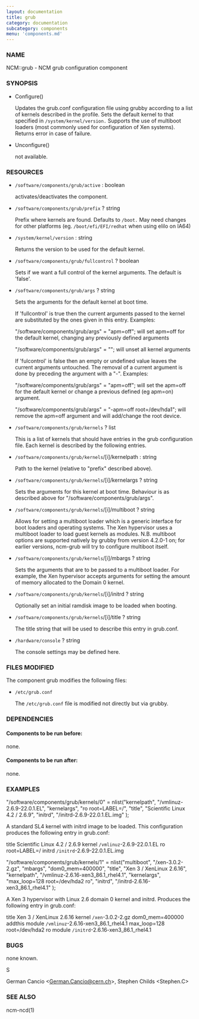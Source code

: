 ```yaml
---
layout: documentation
title: grub
category: documentation
subcategory: components
menu: 'components.md'
---
```

### NAME

NCM::grub - NCM grub configuration component

### SYNOPSIS

- Configure()

    Updates the grub.conf configuration file using grubby according to a
    list of kernels described in the profile. Sets the default kernel to
    that specified in `/system/kernel/version.` Supports the use of multiboot
    loaders (most commonly used for configuration of Xen systems). Returns
    error in case of failure.

- Unconfigure()

    not available.

### RESOURCES

- `/software/components/grub/active` : boolean

    activates/deactivates the component.

- `/software/components/grub/prefix` ? string

    Prefix where kernels are found. Defaults to `/boot.` May need changes
    for other platforms (eg. `/boot/efi/EFI/redhat` when using elilo on IA64)

- `/system/kernel/version` : string

    Returns the version to be used for the default kernel.

- `/software/components/grub/fullcontrol` ? boolean

    Sets if we want a full control of the kernel arguments. The default
    is 'false'.

- `/software/components/grub/args` ? string

    Sets the arguments for the default kernel at boot time.

    If 'fullcontrol' is true then the current arguments passed to the
    kernel are substituted by the ones given in this entry. Examples:

    "/software/components/grub/args" = "apm=off"; will set apm=off for
    the default kernel, changing any previously defined arguments

    "/software/components/grub/args" = ""; will unset all kernel arguments

    If 'fulcontrol' is false then an empty or undefined value leaves the
    current arguments untouched. The removal of a current argument is done 
    by preceding the argument with a "-". Examples:

    "/software/components/grub/args" = "apm=off"; will set the apm=off for the default kernel or change a previous defined (eg apm=on) argument.

    "/software/components/grub/args" = "-apm=off root=/dev/hda1"; will remove the apm=off argument and will add/change the root device.

- `/software/components/grub/kernels` ? list

    This is a list of kernels that should have entries in the grub
    configuration file. Each kernel is described by the following entries.

- `/software/components/grub/kernels`/\[i\]/kernelpath : string

    Path to the kernel (relative to "prefix" described above).

- `/software/components/grub/kernels`/\[i\]/kernelargs ? string

    Sets the arguments for this kernel at boot time. Behaviour is as
    described above for "/software/components/grub/args".

- `/software/components/grub/kernels`/\[i\]/multiboot ? string

    Allows for setting a multiboot loader which is a generic interface
    for boot loaders and operating systems. The Xen hypervisor uses a
    multiboot loader to load guest kernels as modules. N.B. multiboot
    options are supported natively by grubby from version 4.2.0-1 on;
    for earlier versions, ncm-grub will try to configure multiboot
    itself.

- `/software/components/grub/kernels`/\[i\]/mbargs ? string

    Sets the arguments that are to be passed to a multiboot loader.
    For example, the Xen hypervisor accepts arguments for setting the
    amount of memory allocated to the Domain 0 kernel.

- `/software/components/grub/kernels`/\[i\]/initrd ? string

    Optionally set an initial ramdisk image to be loaded when booting.

- `/software/components/grub/kernels`/\[i\]/title ? string

    The title string that will be used to describe this entry in grub.conf.

- `/hardware/console` ? string

    The console settings may be defined here.

### FILES MODIFIED

The component grub modifies the following files:

- `/etc/grub.conf`

    The `/etc/grub.conf` file is modified not directly but via grubby.

### DEPENDENCIES

#### Components to be run before:

none.

#### Components to be run after:

none.

### EXAMPLES

"/software/components/grub/kernels/0" =
        nlist("kernelpath", "/vmlinuz-2.6.9-22.0.1.EL",
              "kernelargs", "ro root=LABEL=/",
              "title", "Scientific Linux 4.2 / 2.6.9",
              "initrd", "/initrd-2.6.9-22.0.1.EL.img"
);

A standard SL4 kernel with initrd image to be loaded. This configuration
produces the following entry in grub.conf:

title Scientific Linux 4.2 / 2.6.9
        kernel `/vmlinuz`-2.6.9-22.0.1.EL ro root=LABEL=/
        initrd `/initrd`-2.6.9-22.0.1.EL.img

"/software/components/grub/kernels/1" =
        nlist("multiboot", "/xen-3.0.2-2.gz",
              "mbargs", "dom0\_mem=400000",
              "title", "Xen 3 / XenLinux 2.6.16",
              "kernelpath", "/vmlinuz-2.6.16-xen3\_86.1\_rhel4.1",
              "kernelargs", "max\_loop=128 root=/dev/hda2 ro",
              "initrd", "/initrd-2.6.16-xen3\_86.1\_rhel4.1"
);

A Xen 3 hypervisor with Linux 2.6 domain 0 kernel and initrd. Produces the
following entry in grub.conf:

title Xen 3 / XenLinux 2.6.16
        kernel `/xen`-3.0.2-2.gz dom0\_mem=400000 addthis
        module `/vmlinuz`-2.6.16-xen3\_86.1\_rhel4.1 max\_loop=128 root=/dev/hda2 ro
        module `/initrd`-2.6.16-xen3\_86.1\_rhel4.1

### BUGS

none known.

S

German Cancio &lt;German.Cancio@cern.ch&gt;, Stephen Childs &lt;Stephen.C&gt;

### SEE ALSO

ncm-ncd(1)

